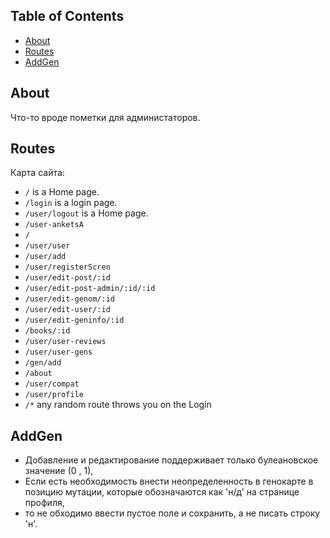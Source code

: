## Table of Contents

- [About](#about)
- [Routes](#routes)
- [AddGen](#addgen)

## About

Что-то вроде пометки для администаторов.

## Routes

Карта сайта:

* `/` is a Home page.
* `/login` is a login page.
* `/user/logout` is a Home page.
* `/user-anketsA`
* `/`
* `/user/user`
* `/user/add`
* `/user/registerScren`
* `/user/edit-post/:id`
* `/user/edit-post-admin/:id/:id`
* `/user/edit-genom/:id`
* `/user/edit-user/:id`
* `/user/edit-geninfo/:id`
* `/books/:id`
* `/user/user-reviews`
* `/user/user-gens`
* `/gen/add`
* `/about`
* `/user/compat`
* `/user/profile`
* `/*` any random route throws you on the Login

## AddGen

- Добавление и редактирование поддерживает только булеановское значение (0 , 1),
- Если есть необходимость внести неопределенность в генокарте в позицию мутации, которые обозначаются как 'н/д' на странице профиля,
- то не обходимо ввести пустое поле и сохранить, а не писать строку 'н'.
